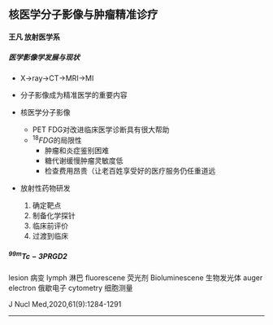 ## 核医学分子影像与肿瘤精准诊疗
#### 王凡  放射医学系
##### 医学影像学发展与现状
- X$\rightarrow$ray$\rightarrow$CT$\rightarrow$MRI$\rightarrow$MI
- 分子影像成为精准医学的重要内容

- 核医学分子影像
	- PET FDG对改进临床医学诊断具有很大帮助
	- $^{18}FDG$的局限性
		- 肿瘤和炎症鉴别困难
		- 糖代谢缓慢肿瘤灵敏度低
		- 检查费用昂贵（让老百姓享受好的医疗服务仍任重道远
- 放射性药物研发
	1. 确定靶点
	2. 制备化学探针
	3. 临床前评价
	4. 过渡到临床

##### $^{99m}Tc-3PRGD2$

lesion 病变
lymph 淋巴
fluorescene 荧光剂
Bioluminescene 生物发光体
auger electron 俄歇电子
cytometry 细胞测量

J Nucl Med,2020,61(9):1284-1291


---